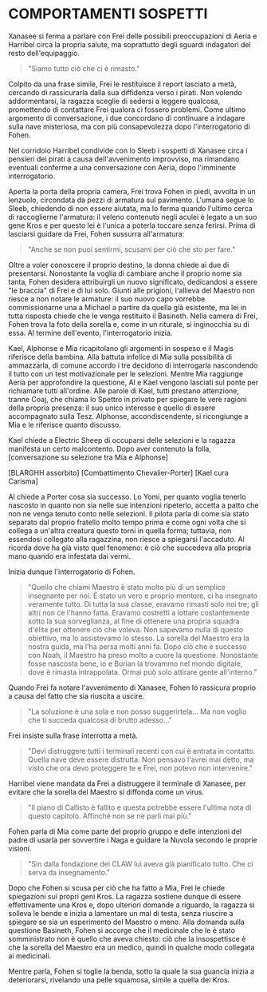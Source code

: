 # COMPORTAMENTI SOSPETTI

Xanasee si ferma a parlare con Frei delle possibili preoccupazioni di Aeria e Harribel circa la propria salute, ma soprattutto degli sguardi indagatori del resto dell'equipaggio.

> "Siamo tutto ciò che ci è rimasto."

Colpito da una frase simile, Frei le restituisce il report lasciato a metà, cercando di rassicurarla dalla sua diffidenza verso i pirati. Non volendo addormentarsi, la ragazza sceglie di sedersi a leggere qualcosa, promettendo di contattare Frei qualora ci fossero problemi. Come ultimo argomento di conversazione, i due concordano di continuare a indagare sulla nave misteriosa, ma con più consapevolezza dopo l'interrogatorio di Fohen.

Nel corridoio Harribel condivide con lo Sleeb i sospetti di Xanasee circa i pensieri dei pirati a causa dell'avvenimento improvviso, ma rimandano eventuali conferme a una conversazione con Aeria, dopo l'imminente interrogatorio.

Aperta la porta della propria camera, Frei trova Fohen in piedi, avvolta in un lenzuolo, circondata da pezzi di armatura sul pavimento. L'umana segue lo Sleeb, chiedendo di non essere aiutata, ma lo ferma quando l'ultimo cerca di raccoglierne l'armatura: il veleno contenuto negli aculei è legato a un suo gene Kros e per questo lei è l'unica a poterla toccare senza ferirsi. Prima di lasciarsi guidare da Frei, Fohen sussurra all'armatura:

> "Anche se non puoi sentirmi, scusami per ciò che sto per fare."

Oltre a voler conoscere il proprio destino, la donna chiede ai due di presentarsi. Nonostante la voglia di cambiare anche il proprio nome sia tanta, Fohen desidera attribuirgli un nuovo significato, dedicandosi a essere "le braccia" di Frei e di lui solo. Giunti alle prigioni, l'allieva del Maestro non riesce a non notare le armature: il suo nuovo capo vorrebbe commissionarne una a Michael a partire da quella già esistente, ma lei in tutta risposta chiede che le venga restituito il Basineth. Nella camera di Frei, Fohen trova la foto della sorella e, come in un riturale, si inginocchia su di essa. Al termine dell'evento, l'interrogatorio inizia.

Kael, Alphonse e Mia ricapitolano gli argomenti in sospeso e il Magis riferisce della bambina. Alla battuta infelice di Mia sulla possibilità di ammazzarla, di comune accordo i tre decidono di interrogarla nascondendo il tutto con un test motivazionale per le selezioni. Mentre Mia raggiunge Aeria per approfondire la questione, Al e Kael vengono lasciati sul ponte per richiamare tutti all'ordine. Alle parole di Kael, tutti prestano attenzione, tranne Coaj, che chiama lo Spettro in privato per spiegare le vere ragioni della propria presenza: il suo unico interesse è quello di essere accompagnato sulla Tesz. Alphonse, accondiscendente, si ricongiunge a Mia e le riferisce quanto discusso.

Kael chiede a Electric Sheep di occuparsi delle selezioni e la ragazza manifesta un certo malcontento. Dopo aver contenuto la folla,  [conversazione su selezione tra Mia e Alphonse]

[BLARGHH assorbito]
[Combattimento Chevalier-Porter]
[Kael cura Carisma]

Al chiede a Porter cosa sia successo. Lo Yomi, per quanto voglia tenerlo nascosto in quanto non sia nelle sue intenzioni ripeterlo, accetta a patto che non ne venga tenuto conto nelle selezioni. Il pilota parla di come sia stato separato dal proprio fratello molto tempo prima e come ogni volta che si collega a un'altra creatura questo torni in quella forma; tuttavia, non essendosi collegato alla ragazzina, non riesce a spiegarsi l'accaduto. Al ricorda dove ha già visto quel fenomeno: è ciò che succedeva alla propria mano quando era infestata dai vermi.

Inizia dunque l'interrogatorio di Fohen.

> "Quello che chiami Maestro è stato molto più di un semplice insegnante per noi. È stato un vero e proprio mentore, ci ha insegnato veramente tutto. Di tutta la sua classe, eravamo rimasti solo noi tre; gli altri non ce l'hanno fatta. 
Eravamo costretti a lottare costantemente sotto la sua sorveglianza, al fine di ottenere una propria squadra d'élite per ottenere ciò che voleva. Non sapevamo nulla di questo obiettivo, ma lo assistevamo lo stesso.
La sorella del Maestro era la nostra guida, ma l'ha persa molti anni fa. Dopo ciò che è successo con Noah, il Maestro ha preso molto a cuore la questione. Nonostante fosse nascosta bene, io e Burian la trovammo nel mondo digitale, dove è rimasta intrappolata. Ormai può solo attirare gente all'interno."

Quando Frei fa notare l'avvenimento di Xanasee, Fohen lo rassicura proprio a causa del fatto che sia riuscita a uscire.

> "La soluzione è una sola e non posso suggerirtela... Ma non voglio che ti succeda qualcosa di brutto adesso..."

Frei insiste sulla frase interrotta a metà.

> "Devi distruggere tutti i terminali recenti con cui è entrata in contatto. Quella nave deve essere distrutta. Non pensavo l'avrei mai detto, ma visto che ora devo proteggere te e Frei, non potevo non intervenire."

Harribel viene mandata da Frei a distruggere il terminale di Xanasee, per evitare che la sorella del Maestro si diffonda come un virus.

> "Il piano di Callisto è fallito e questa potrebbe essere l'ultima nota di questo capitolo. Affinché non se ne parli mai più."

Fohen parla di Mia come parte del proprio gruppo e delle intenzioni del padre di usarla per sovvertire i Naga e guidare la Nuvola secondo le proprie visioni.

> "Sin dalla fondazione dei CLAW lui aveva già pianificato tutto. Che ci serva da insegnamento."

Dopo che Fohen si scusa per ciò che ha fatto a Mia, Frei le chiede spiegazioni sui propri geni Kros. La ragazza sostiene dunque di essere effettivamente una Kros e, dopo ulteriori domande a riguardo, la ragazza si solleva le bende e inizia a lamentare un mal di testa, senza riuscire a spiegare se sia un esperimento del Maestro o meno. 
Alla domanda sulla questione Basineth, Fohen si accorge che il medicinale che le è stato somministrato non è quello che aveva chiesto: ciò che la insospettisce è che la sorella del Maestro era un medico, quindi in qualche modo collegata ai medicinali.

Mentre parla, Fohen si toglie la benda, sotto la quale la sua guancia inizia a deteriorarsi, rivelando una pelle squamosa, simile a quella dei Kros.
